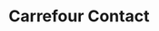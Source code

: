 ---
title: "Carrefour Contact"
url: /moree/carrefour-contact-route-de-saint-hilaire/
shop: supermarché
---